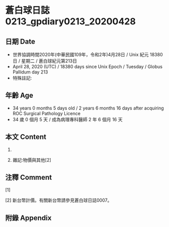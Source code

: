 # 蒼白球日誌0213_gpdiary0213_20200428 #

## 日期 Date ##

* 世界協調時間2020年(中華民國109年，令和2年)4月28日 / Unix 紀元 18380 日 / 星期二 / 蒼白球紀元第213日
* April 28, 2020 (UTC) / 18380 days since Unix Epoch / Tuesday / Globus Pallidum day 213
* 特殊註記:

## 年齡 Age ##

* 34 years 0 months 5 days old / 2 years 6 months 16 days after acquiring ROC Surgical Pathology Licence
* 34 歲 0 個月 5 天 / 成為病理專科醫師 2 年 6 個月 16 天

## 本文 Content ##

1. 

    
2. 雜記:物價與其他[2]

    

## 注釋 Comment ##

[1] 


[2] 新台幣計價。有關新台幣請參見蒼白球日誌0007。



## 附錄 Appendix ##


